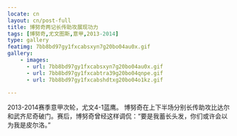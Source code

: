 ```yaml
---
locate: cn
layout: cn/post-full
title: 博努奇两记长传助攻展现功力
tags: [博努奇,尤文图斯,意甲,2013-2014]
type: gallery
featimg: 7bb8bd97gy1fxcabsxyn7g20bo04au0x.gif
gallery:
    - images:
      - url: 7bb8bd97gy1fxcabsxyn7g20bo04au0x.gif
      - url: 7bb8bd97gy1fxcabtra39g20bo04qnpe.gif
      - url: 7bb8bd97gy1fxcabshdtxg20bo04o1kz.gif
     
---
```


2013-2014赛季意甲次轮，尤文4-1蓝鹰。
博努奇在上下半场分别长传助攻比达尔和武齐尼奇破门。赛后，博努奇曾经这样调侃：“要是我蓄长头发，你们或许会以为我是皮尔洛。”